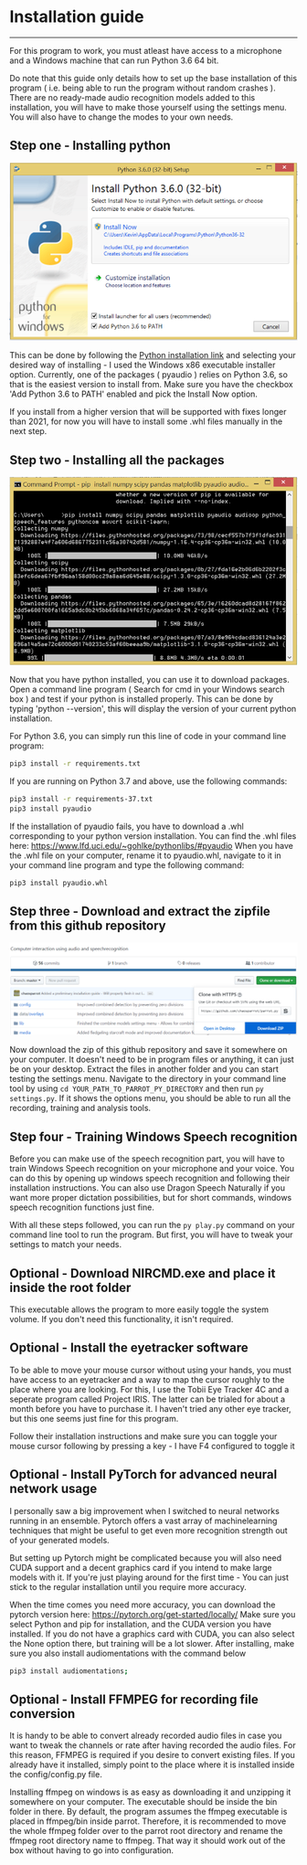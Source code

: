 # Installation guide
-----------

For this program to work, you must atleast have access to a microphone and a Windows machine that can run Python 3.6 64 bit.

Do note that this guide only details how to set up the base installation of this program ( i.e. being able to run the program without random crashes ). 
There are no ready-made audio recognition models added to this installation, you will have to make those yourself using the settings menu.
You will also have to change the modes to your own needs.

Step one - Installing python
----------

![Installing python](media/install-python.png)

This can be done by following the [Python installation link](https://www.python.org/downloads/release/python-368/) and selecting your desired way of installing - I used the Windows x86 executable installer option.
Currently, one of the packages ( pyaudio ) relies on Python 3.6, so that is the easiest version to install from.
Make sure you have the checkbox 'Add Python 3.6 to PATH' enabled and pick the Install Now option. 

If you install from a higher version that will be supported with fixes longer than 2021, for now you will have to install some .whl files manually in the next step.

Step two - Installing all the packages
---------

![Installing packages](media/install-libs.png)

Now that you have python installed, you can use it to download packages. Open a command line program ( Search for cmd in your Windows search box ) and test if your python is installed properly.
This can be done by typing 'python --version', this will display the version of your current python installation.

For Python 3.6, you can simply run this line of code in your command line program:

```bash
pip3 install -r requirements.txt
```

If you are running on Python 3.7 and above, use the following commands:

```bash
pip3 install -r requirements-37.txt
pip3 install pyaudio
```

If the installation of pyaudio fails, you have to download a .whl corresponding to your python version installation.
You can find the .whl files here: https://www.lfd.uci.edu/~gohlke/pythonlibs/#pyaudio
When you have the .whl file on your computer, rename it to pyaudio.whl, navigate to it in your command line program and type the following command:

```bash
pip3 install pyaudio.whl
```

Step three - Download and extract the zipfile from this github repository
---------------

![Extracting parrot.py](media/install-parrotpy.png)

Now download the zip of this github repository and save it somewhere on your computer. It doesn't need to be in program files or anything, it can just be on your desktop.
Extract the files in another folder and you can start testing the settings menu.
Navigate to the directory in your command line tool by using `cd YOUR_PATH_TO_PARROT_PY_DIRECTORY` and then run `py settings.py`.
If it shows the options menu, you should be able to run all the recording, training and analysis tools.

Step four - Training Windows Speech recognition
---------------

Before you can make use of the speech recognition part, you will have to train Windows Speech recognition on your microphone and your voice.
You can do this by opening up windows speech recognition and following their installation instructions. 
You can also use Dragon Speech Naturally if you want more proper dictation possibilities, but for short commands, windows speech recognition functions just fine.

With all these steps followed, you can run the `py play.py` command on your command line tool to run the program. But first, you will have to tweak your settings to match your needs. 

Optional - Download NIRCMD.exe and place it inside the root folder
----------------

This executable allows the program to more easily toggle the system volume. If you don't need this functionality, it isn't required.

Optional - Install the eyetracker software
---------------

To be able to move your mouse cursor without using your hands, you must have access to an eyetracker and a way to map the cursor roughly to the place where you are looking.
For this, I use the Tobii Eye Tracker 4C and a seperate program called Project IRIS. The latter can be trialed for about a month before you have to purchase it.
I haven't tried any other eye tracker, but this one seems just fine for this program.

Follow their installation instructions and make sure you can toggle your mouse cursor following by pressing a key - I have F4 configured to toggle it

Optional - Install PyTorch for advanced neural network usage
----------------

I personally saw a big improvement when I switched to neural networks running in an ensemble. 
Pytorch offers a vast array of machinelearning techniques that might be useful to get even more recognition strength out of your generated models. 

But setting up Pytorch might be complicated because you will also need CUDA support and a decent graphics card if you intend to make large models with it.
If you're just playing around for the first time - You can just stick to the regular installation until you require more accuracy.

When the time comes you need more accuracy, you can download the pytorch version here: https://pytorch.org/get-started/locally/ 
Make sure you select Python and pip for installation, and the CUDA version you have installed. If you do not have a graphics card with CUDA, you can also select the None option there, but training will be a lot slower.
After installing, make sure you also install audiomentations with the command below


```bash
pip3 install audiomentations;
```

Optional - Install FFMPEG for recording file conversion
----------------

It is handy to be able to convert already recorded audio files in case you want to tweak the channels or rate after having recorded the audio files.
For this reason, FFMPEG is required if you desire to convert existing files.
If you already have it installed, simply point to the place where it is installed inside the config/config.py file.

Installing ffmpeg on windows is as easy as downloading it and unzipping it somewhere on your computer. The executable should be inside the bin folder in there.
By default, the program assumes the ffmpeg executable is placed in ffmpeg/bin inside parrot.
Therefore, it is recommended to move the whole ffmpeg folder over to the parrot root directory and rename the ffmpeg root directory name to ffmpeg. 
That way it should work out of the box without having to go into configuration.